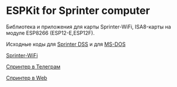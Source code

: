 ESPKit for Sprinter computer
============================

Библиотека и приложения для карты Sprinter-WiFi,  ISA8-карты на модуле ESP8266 (ESP12-E,ESP12F).

Исходные коды для [Sprinter DSS](sources/DSS) и для [MS-DOS](sources/DOS)

[Sprinter-WiFi](https://github.com/romychs/SprinterESP)

[Спринтер в Телеграм](https://t.me/zx_sprinter)

[Спринтер в Web](https://www.sprinter.ru/)
